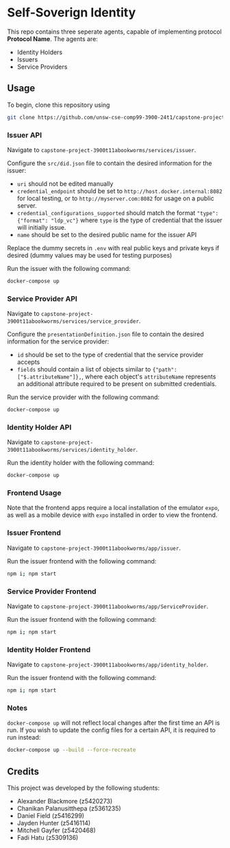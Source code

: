 # Self-Soverign Identity
This repo contains three seperate agents, capable of implementing protocol **Protocol Name**.
The agents are:
- Identity Holders
- Issuers
- Service Providers


## Usage
To begin, clone this repository using

```bash
git clone https://github.com/unsw-cse-comp99-3900-24t1/capstone-project-3900t11abookworms.git
```

### Issuer API

Navigate to `capstone-project-3900t11abookworms/services/issuer`.

Configure the `src/did.json` file to contain the desired information for the issuer:
- `uri` should not be edited manually
- `credential_endpoint` should be set to `http://host.docker.internal:8082` for local testing, or to `http://myserver.com:8082` for usage on a public server.
- `credential_configurations_supported` should match the format `"type": {"format": "ldp_vc"}` where `type` is the type of credential that the issuer will initially issue.
- `name` should be set to the desired public name for the issuer API

Replace the dummy secrets in `.env` with real public keys and private keys if desired (dummy values may be used for testing purposes)

Run the issuer with the following command:

```bash
docker-compose up
```

### Service Provider API

Navigate to `capstone-project-3900t11abookworms/services/service_provider`.

Configure the `presentationDefinition.json` file to contain the desired information for the service provider:
- `id` should be set to the type of credential that the service provider accepts
- `fields` should contain a list of objects similar to `{"path": ["$.attributeName"]},`, where each object's `attributeName` represents an additional attribute required to be present on submitted credentials.

Run the service provider with the following command:

```bash
docker-compose up
```

### Identity Holder API

Navigate to `capstone-project-3900t11abookworms/services/identity_holder`.

Run the identity holder with the following command:

```bash
docker-compose up
```


### Frontend Usage

Note that the frontend apps require a local installation of the emulator `expo`, as well as a mobile device with `expo` installed in order to view the frontend.

### Issuer Frontend

Navigate to `capstone-project-3900t11abookworms/app/issuer`.

Run the issuer frontend with the following command:
```bash
npm i; npm start
```

### Service Provider Frontend

Navigate to `capstone-project-3900t11abookworms/app/ServiceProvider`.

Run the issuer frontend with the following command:
```bash
npm i; npm start
```

### Identity Holder Frontend

Navigate to `capstone-project-3900t11abookworms/app/identity_holder`.

Run the issuer frontend with the following command:
```bash
npm i; npm start
```

### Notes

`docker-compose up` will not reflect local changes after the first time an API is run. If you wish to update the config files for a certain API, it is required to run instead:

```bash
docker-compose up --build --force-recreate
```

## Credits

This project was developed by the following students:
 - Alexander Blackmore (z5420273)
 - Chanikan Palanusitthepa (z5361235)
 - Daniel Field (z5416299)
 - Jayden Hunter (z5416114)
 - Mitchell Gayfer (z5420468)
 - Fadi Hatu (z5309136)
